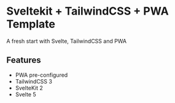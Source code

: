 # Sveltekit + TailwindCSS + PWA Template

A fresh start with Svelte, TailwindCSS and PWA

## Features

- PWA pre-configured
- TailwindCSS 3
- SvelteKit 2
- Svelte 5